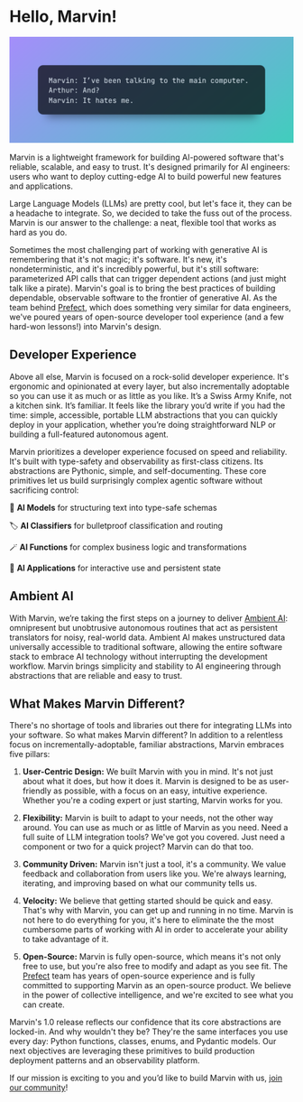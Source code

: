 # Hello, Marvin!
![](../../img/heroes/it_hates_me_hero.png)


Marvin is a lightweight framework for building AI-powered software that's reliable, scalable, and easy to trust. It's designed primarily for AI engineers: users who want to deploy cutting-edge AI to build powerful new features and applications. 

Large Language Models (LLMs) are pretty cool, but let's face it, they can be a headache to integrate. So, we decided to take the fuss out of the process. Marvin is our answer to the challenge: a neat, flexible tool that works as hard as you do.

Sometimes the most challenging part of working with generative AI is remembering that it's not magic; it's software. It's new, it's nondeterministic, and it's incredibly powerful, but it's still software: parameterized API calls that can trigger dependent actions (and just might talk like a pirate). Marvin's goal is to bring the best practices of building dependable, observable software to the frontier of generative AI. As the team behind [Prefect](https://github.com/prefecthq/prefect), which does something very similar for data engineers, we've poured years of open-source developer tool experience (and a few hard-won lessons!) into Marvin's design.

## Developer Experience

Above all else, Marvin is focused on a rock-solid developer experience. It's ergonomic and opinionated at every layer, but also incrementally adoptable so you can use it as much or as little as you like. It’s a Swiss Army Knife, not a kitchen sink. It’s familiar. It feels like the library you’d write if you had the time: simple, accessible, portable LLM abstractions that you can quickly deploy in your application, whether you’re doing straightforward NLP or building a full-featured autonomous agent.

Marvin prioritizes a developer experience focused on speed and reliability. It's built with type-safety and observability as first-class citizens. Its abstractions are Pythonic, simple, and self-documenting. These core primitives let us build surprisingly complex agentic software without sacrificing control:

🧩 **AI Models** for structuring text into type-safe schemas

🏷️ **AI Classifiers** for bulletproof classification and routing

🪄 **AI Functions** for complex business logic and transformations

🤝 **AI Applications** for interactive use and persistent state

## Ambient AI

With Marvin, we’re taking the first steps on a journey to deliver [Ambient AI](https://twitter.com/DrJimFan/status/1657782710344249344): omnipresent but unobtrusive autonomous routines that act as persistent translators for noisy, real-world data. Ambient AI makes unstructured data universally accessible to traditional software, allowing the entire software stack to embrace AI technology without interrupting the development workflow. Marvin brings simplicity and stability to AI engineering through abstractions that are reliable and easy to trust. 

## What Makes Marvin Different?

There's no shortage of tools and libraries out there for integrating LLMs into your software. So what makes Marvin different? In addition to a relentless focus on incrementally-adoptable, familiar abstractions, Marvin embraces five pillars:

1. **User-Centric Design:** We built Marvin with you in mind. It's not just about what it does, but how it does it. Marvin is designed to be as user-friendly as possible, with a focus on an easy, intuitive experience. Whether you're a coding expert or just starting, Marvin works for you.

1. **Flexibility:** Marvin is built to adapt to your needs, not the other way around. You can use as much or as little of Marvin as you need. Need a full suite of LLM integration tools? We've got you covered. Just need a component or two for a quick project? Marvin can do that too.

1. **Community Driven:** Marvin isn't just a tool, it's a community. We value feedback and collaboration from users like you. We're always learning, iterating, and improving based on what our community tells us.

1. **Velocity:** We believe that getting started should be quick and easy. That's why with Marvin, you can get up and running in no time. Marvin is not here to do everything for you, it's here to eliminate the the most cumbersome parts of working with AI in order to accelerate your ability to take advantage of it.

1. **Open-Source:** Marvin is fully open-source, which means it's not only free to use, but you're also free to modify and adapt as you see fit. The [Prefect](https://www.prefect.io) team has years of open-source experience and is fully committed to supporting Marvin as an open-source product. We believe in the power of collective intelligence, and we're excited to see what you can create. 

Marvin's 1.0 release reflects our confidence that its core abstractions are locked-in. And why wouldn't they be? They're the same interfaces you use every day: Python functions, classes, enums, and Pydantic models. Our next objectives are leveraging these primitives to build production deployment patterns and an observability platform.


If our mission is exciting to you and you’d like to build Marvin with us, [join our community](/src/community)!